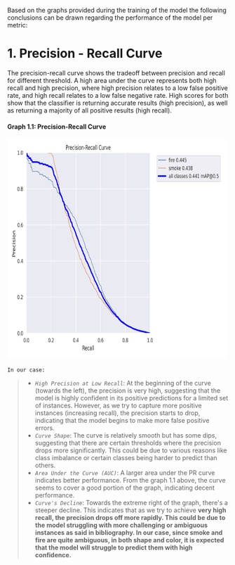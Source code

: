 Based on the graphs provided during the training of the model the following conclusions can be drawn regarding the performance of the model per metric:
# 1. Precision - Recall Curve
The precision-recall curve shows the tradeoff between precision and recall for different threshold. A high area under the curve represents both high recall and high precision, where high precision relates to a low false positive rate, and high recall relates to a low false negative rate. High scores for both show that the classifier is returning accurate results (high precision), as well as returning a majority of all positive results (high recall).<br>

#### Graph 1.1: Precision-Recall Curve
<img src="models/model_chris_0908/PR_curve.png" width="500" height="500" /><br>

`In our case:`
> * *`High Precision at Low Recall`*: At the beginning of the curve (towards the left), the precision is very high, suggesting that the model is highly confident in its positive predictions for a limited set of instances. However, as we try to capture more positive instances (increasing recall), the precision starts to drop, indicating that the model begins to make more false positive errors. <br>
> * *`Curve Shape`*: The curve is relatively smooth but has some dips, suggesting that there are certain thresholds where the precision drops more significantly. This could be due to various reasons like class imbalance or certain classes being harder to predict than others.
> * *`Area Under the Curve (AUC)`*: A larger area under the PR curve indicates better performance. From the graph 1.1 above, the curve seems to cover a good portion of the graph, indicating decent performance.<br>
> * *`Curve's Decline`*: Towards the extreme right of the graph, there's a steeper decline. This indicates that as we try to achieve <b>very high recall, the precision drops off more rapidly<b>. This could be due to the model struggling with more challenging or ambiguous instances as said in bibliography. In our case, since smoke and fire are quite ambiguous, in both shape and color, it is expected that the model will struggle to predict them with high confidence.</b><br>
